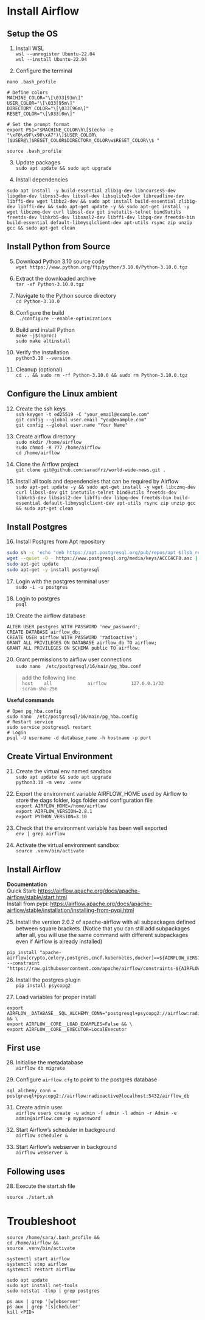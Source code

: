 # Install Airflow

## Setup the OS

1. Install WSL <br>
`wsl --unregister Ubuntu-22.04` <br>
`wsl --install Ubuntu-22.04` <br>

2. Configure the terminal

`nano .bash_profile`
```
# Define colors
MACHINE_COLOR="\[\033[93m\]"
USER_COLOR="\[\033[95m\]"
DIRECTORY_COLOR="\[\033[96m\]"
RESET_COLOR="\[\033[0m\]"

# Set the prompt format
export PS1="$MACHINE_COLOR\h\[$(echo -e "\xF0\x9F\x90\xA7")\]$USER_COLOR\[$USER@\]$RESET_COLOR$DIRECTORY_COLOR\w$RESET_COLOR\\$ "
```

`source .bash_profile`

3. Update packages <br>
`sudo apt update && sudo apt upgrade`

4. Install dependencies <br>
```
sudo apt install -y build-essential zlib1g-dev libncurses5-dev libgdbm-dev libnss3-dev libssl-dev libsqlite3-dev libreadline-dev libffi-dev wget libbz2-dev && sudo apt install build-essential zlib1g-dev libffi-dev && sudo apt-get update -y && sudo apt-get install -y wget libczmq-dev curl libssl-dev git inetutils-telnet bind9utils freetds-dev libkrb5-dev libsasl2-dev libffi-dev libpq-dev freetds-bin build-essential default-libmysqlclient-dev apt-utils rsync zip unzip gcc && sudo apt-get clean
```

## Install Python from Source
5. Download Python 3.10 source code <br>
`wget https://www.python.org/ftp/python/3.10.0/Python-3.10.0.tgz` 
  
6. Extract the downloaded archive <br>
`tar -xf Python-3.10.0.tgz` <br>
   
7. Navigate to the Python source directory <br>
`cd Python-3.10.0` <br>
   
8. Configure the build <br>
` ./configure --enable-optimizations` <br>
   
9. Build and install Python <br>
`make -j$(nproc)` <br>
`sudo make altinstall` <br>
   
10. Verify the installation <br>
`python3.10 --version` <br>
   
11. Cleanup (optional) <br>
`cd .. && sudo rm -rf Python-3.10.0 && sudo rm Python-3.10.0.tgz` <br>

## Configure the Linux ambient

12. Create the ssh keys <br>
`ssh-keygen -t ed25519 -C "your_email@example.com"` <br>
`git config --global user.email "you@example.com"` <br>
`git config --global user.name "Your Name"` <br>

13. Create airflow directory <br>
`sudo mkdir /home/airflow` <br>
`sudo chmod -R 777 /home/airflow` <br>
`cd /home/airflow` <br>

14. Clone the Airflow project <br>
`git clone git@github.com:saradfrz/world-wide-news.git . `

15. Install all tools and dependencies that can be required by Airflow <br>
`sudo apt-get update -y &&
sudo apt-get install -y wget libczmq-dev curl libssl-dev git inetutils-telnet bind9utils freetds-dev libkrb5-dev libsasl2-dev libffi-dev libpq-dev freetds-bin build-essential default-libmysqlclient-dev apt-utils rsync zip unzip gcc && sudo apt-get clean`

## Install Postgres

16. Install Postgres from Apt repository<br>
```bash 
sudo sh -c 'echo "deb https://apt.postgresql.org/pub/repos/apt $(lsb_release -cs)-pgdg main" > /etc/apt/sources.list.d/pgdg.list'
wget --quiet -O - https://www.postgresql.org/media/keys/ACCC4CF8.asc | sudo apt-key add -
sudo apt-get update
sudo apt-get -y install postgresql
```
17. Login with the postgres terminal user <br>
`sudo -i -u postgres` <br>

18. Login to postgres <br>
`psql` <br>

19. Create the airflow database
```
ALTER USER postgres WITH PASSWORD 'new_password';
CREATE DATABASE airflow_db;
CREATE USER airflow WITH PASSWORD 'radioactive';
GRANT ALL PRIVILEGES ON DATABASE airflow_db TO airflow;
GRANT ALL PRIVILEGES ON SCHEMA public TO airflow;
```

20. Grant permissions to airflow user connections <br>
`sudo nano  /etc/postgresql/16/main/pg_hba.conf`

> add the following line <br>
    `host    all             airflow         127.0.0.1/32            scram-sha-256`


**Useful commands** <br>
```
# Open pg_hba.config
sudo nano  /etc/postgresql/16/main/pg_hba.config
# Restart service
sudo service postgresql restart
# Login
psql -U username -d database_name -h hostname -p port
```

## Create Virtual Environment
21. Create the virtual env named sandbox  <br>
`sudo apt update && sudo apt upgrade` <br>
`python3.10 -m venv .venv` <br>

22. Export the environment variable AIRFLOW_HOME used by Airflow to store the dags folder, logs folder and configuration file <br>
`export AIRFLOW_HOME=/home/airflow` <br>
`export AIRFLOW_VERSION=2.8.1` <br>
`export PYTHON_VERSION=3.10` <br>

23. Check that the environment variable has been well exported <br>
`env | grep airflow` <br>
 
24. Activate the virtual environment sandbox <br>
`source .venv/bin/activate` <br>

## Install Airflow

**Documentation** <br>
Quick Start: https://airflow.apache.org/docs/apache-airflow/stable/start.html <br>
Install from pypi: https://airflow.apache.org/docs/apache-airflow/stable/installation/installing-from-pypi.html <br>


25. Install the version 2.0.2 of apache-airflow with all subpackages defined between square brackets. (Notice that you can still add subpackages after all, you will use the same command with different subpackages even if Airflow is already installed) <br>

```
pip install "apache-airflow[crypto,celery,postgres,cncf.kubernetes,docker]==${AIRFLOW_VERSION}" --constraint "https://raw.githubusercontent.com/apache/airflow/constraints-${AIRFLOW_VERSION}/constraints-${PYTHON_VERSION}.txt"
```

26. Install the postgres plugin <br>
```pip install psycopg2``` <br>

27. Load variables for proper install <br>
```
export AIRFLOW__DATABASE__SQL_ALCHEMY_CONN="postgresql+psycopg2://airflow:radioactive@localhost:5432/airflow_db" && \
export AIRFLOW__CORE__LOAD_EXAMPLES=False && \
export AIRFLOW__CORE__EXECUTOR=LocalExecutor
```

## First use

28. Initialise the metadatabase <br>
`airflow db migrate` <br>


29. Configure `airflow.cfg` to point to the postgres database <br>
```
sql_alchemy_conn = postgresql+psycopg2://airflow:radioactive@localhost:5432/airflow_db
```

31. Create admin user <br>
`airflow users create -u admin -f admin -l admin -r Admin -e admin@airflow.com -p mypassword` <br>

32. Start Airflow’s scheduler in background <br>
`airflow scheduler &` <br>

33. Start Airflow’s webserver in background <br>
`airflow webserver &` <br>

## Following uses

28. Execute the start.sh file
```
source ./start.sh
```

# Troubleshoot <br>

```
source /home/sara/.bash_profile &&
cd /home/airflow &&
source .venv/bin/activate
```
```
systemctl start airflow
systemctl stop airflow
systemctl restart airflow
```

```
sudo apt update
sudo apt install net-tools
sudo netstat -tlnp | grep postgres
```
```
ps aux | grep '[w]ebserver'
ps aux | grep '[s]cheduler'
kill <PID>
```
